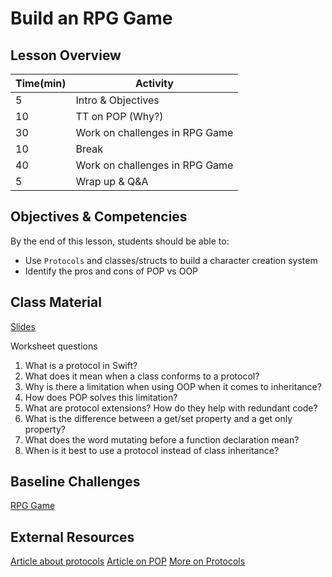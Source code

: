 # Build an RPG Game

## Lesson Overview

| **Time(min)** | **Activity**                              |
| ------------- | ---------------------------               |
| 5             | Intro & Objectives                        |
| 10            | TT on POP (Why?)                          |
| 30            | Work on challenges in RPG Game            |
| 10            | Break                                     |
| 40            | Work on challenges in RPG Game            |
| 5             | Wrap up & Q&A                             |

## Objectives & Competencies

By the end of this lesson, students should be able to:

- Use `Protocols` and classes/structs to build a character creation system
- Identify the pros and cons of POP vs OOP

## Class Material

[Slides](https://docs.google.com/presentation/d/1HJ0U6NqxcL2WQbIOGpai25JvNpIQNtM2tqTFXfAmW14/edit?usp=sharing)

Worksheet questions

1. What is a protocol in Swift?
1. What does it mean when a class conforms to a protocol?
1. Why is there a limitation when using OOP when it comes to inheritance?
1. How does POP solves this limitation?
1. What are protocol extensions? How do they help with redundant code?
1. What is the difference between a get/set property and a get only property?
1. What does the word mutating before a function declaration mean?
1. When is it best to use a protocol instead of class inheritance?

## Baseline Challenges

[RPG Game](https://github.com/Product-College-Labs/oop-rpg/archive/master.zip)

## External Resources
[Article about protocols](https://medium.com/@abhimuralidharan/all-about-protocols-in-swift-11a72d6ea354)
[Article on POP](https://medium.com/nsistanbul/protocol-oriented-programming-in-swift-ad4a647daae2)
[More on Protocols](https://dev.to/abelagoi/protocol-in-swift-with-practical-examples-3iif)


